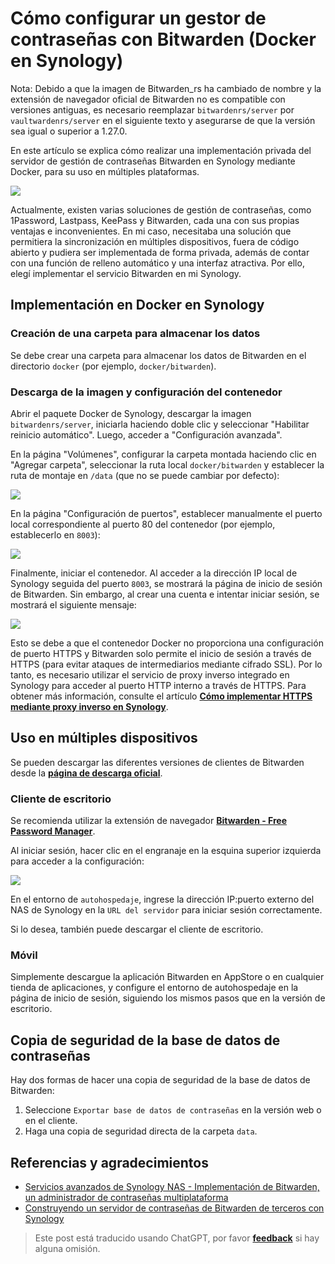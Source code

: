 # Cómo configurar un gestor de contraseñas con Bitwarden (Docker en Synology)

Nota: Debido a que la imagen de Bitwarden_rs ha cambiado de nombre y la extensión de navegador oficial de Bitwarden no es compatible con versiones antiguas, es necesario reemplazar `bitwardenrs/server` por `vaultwardenrs/server` en el siguiente texto y asegurarse de que la versión sea igual o superior a 1.27.0.

En este artículo se explica cómo realizar una implementación privada del servidor de gestión de contraseñas Bitwarden en Synology mediante Docker, para su uso en múltiples plataformas.

![](https://wiki-media-1253965369.cos.ap-guangzhou.myqcloud.com/img/20210503221838.png)

Actualmente, existen varias soluciones de gestión de contraseñas, como 1Password, Lastpass, KeePass y Bitwarden, cada una con sus propias ventajas e inconvenientes. En mi caso, necesitaba una solución que permitiera la sincronización en múltiples dispositivos, fuera de código abierto y pudiera ser implementada de forma privada, además de contar con una función de relleno automático y una interfaz atractiva. Por ello, elegí implementar el servicio Bitwarden en mi Synology.

## Implementación en Docker en Synology

### Creación de una carpeta para almacenar los datos

Se debe crear una carpeta para almacenar los datos de Bitwarden en el directorio `docker` (por ejemplo, `docker/bitwarden`).

### Descarga de la imagen y configuración del contenedor

Abrir el paquete Docker de Synology, descargar la imagen `bitwardenrs/server`, iniciarla haciendo doble clic y seleccionar "Habilitar reinicio automático". Luego, acceder a "Configuración avanzada".

En la página "Volúmenes", configurar la carpeta montada haciendo clic en "Agregar carpeta", seleccionar la ruta local `docker/bitwarden` y establecer la ruta de montaje en `/data` (que no se puede cambiar por defecto):

![](https://wiki-media-1253965369.cos.ap-guangzhou.myqcloud.com/img/20210503211711.png)

En la página "Configuración de puertos", establecer manualmente el puerto local correspondiente al puerto 80 del contenedor (por ejemplo, establecerlo en `8003`):

![](https://wiki-media-1253965369.cos.ap-guangzhou.myqcloud.com/img/20210503211759.png)

Finalmente, iniciar el contenedor. Al acceder a la dirección IP local de Synology seguida del puerto `8003`, se mostrará la página de inicio de sesión de Bitwarden. Sin embargo, al crear una cuenta e intentar iniciar sesión, se mostrará el siguiente mensaje:

![](https://wiki-media-1253965369.cos.ap-guangzhou.myqcloud.com/img/20210503212146.png)

Esto se debe a que el contenedor Docker no proporciona una configuración de puerto HTTPS y Bitwarden solo permite el inicio de sesión a través de HTTPS (para evitar ataques de intermediarios mediante cifrado SSL). Por lo tanto, es necesario utilizar el servicio de proxy inverso integrado en Synology para acceder al puerto HTTP interno a través de HTTPS. Para obtener más información, consulte el artículo [**Cómo implementar HTTPS mediante proxy inverso en Synology**](https://wiki-power.com/es/%E7%94%A8%E7%BE%A4%E6%99%96%E8%87%AA%E5%B8%A6%E5%8F%8D%E5%90%91%E4%BB%A3%E7%90%86%E5%AE%9E%E7%8E%B0HTTPS%E8%AE%BF%E9%97%AE).

## Uso en múltiples dispositivos

Se pueden descargar las diferentes versiones de clientes de Bitwarden desde la [**página de descarga oficial**](https://bitwarden.com/download/).

### Cliente de escritorio

Se recomienda utilizar la extensión de navegador [**Bitwarden - Free Password Manager**](https://chrome.google.com/webstore/detail/bitwarden-free-password-m/nngceckbapebfimnlniiiahkandclblb).

Al iniciar sesión, hacer clic en el engranaje en la esquina superior izquierda para acceder a la configuración:

![](https://wiki-media-1253965369.cos.ap-guangzhou.myqcloud.com/img/20210503215149.png)

En el entorno de `autohospedaje`, ingrese la dirección IP:puerto externo del NAS de Synology en la `URL del servidor` para iniciar sesión correctamente.

Si lo desea, también puede descargar el cliente de escritorio.

### Móvil

Simplemente descargue la aplicación Bitwarden en AppStore o en cualquier tienda de aplicaciones, y configure el entorno de autohospedaje en la página de inicio de sesión, siguiendo los mismos pasos que en la versión de escritorio.

## Copia de seguridad de la base de datos de contraseñas

Hay dos formas de hacer una copia de seguridad de la base de datos de Bitwarden:

1. Seleccione `Exportar base de datos de contraseñas` en la versión web o en el cliente.
2. Haga una copia de seguridad directa de la carpeta `data`.

## Referencias y agradecimientos

- [Servicios avanzados de Synology NAS - Implementación de Bitwarden, un administrador de contraseñas multiplataforma](https://www.ioiox.com/archives/70.html)
- [Construyendo un servidor de contraseñas de Bitwarden de terceros con Synology](https://ppgg.in/blog/10271.html#comment-8463)

> Este post está traducido usando ChatGPT, por favor [**feedback**](https://github.com/linyuxuanlin/Wiki_MkDocs/issues/new) si hay alguna omisión.
